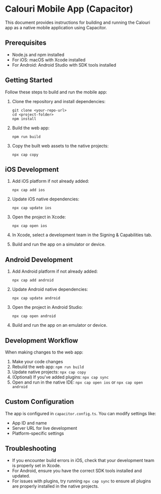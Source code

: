 
# Calouri Mobile App (Capacitor)

This document provides instructions for building and running the Calouri app as a native mobile application using Capacitor.

## Prerequisites

- Node.js and npm installed
- For iOS: macOS with Xcode installed
- For Android: Android Studio with SDK tools installed

## Getting Started

Follow these steps to build and run the mobile app:

1. Clone the repository and install dependencies:
   ```
   git clone <your-repo-url>
   cd <project-folder>
   npm install
   ```

2. Build the web app:
   ```
   npm run build
   ```

3. Copy the built web assets to the native projects:
   ```
   npx cap copy
   ```

## iOS Development

1. Add iOS platform if not already added:
   ```
   npx cap add ios
   ```

2. Update iOS native dependencies:
   ```
   npx cap update ios
   ```

3. Open the project in Xcode:
   ```
   npx cap open ios
   ```

4. In Xcode, select a development team in the Signing & Capabilities tab.

5. Build and run the app on a simulator or device.

## Android Development

1. Add Android platform if not already added:
   ```
   npx cap add android
   ```

2. Update Android native dependencies:
   ```
   npx cap update android
   ```

3. Open the project in Android Studio:
   ```
   npx cap open android
   ```

4. Build and run the app on an emulator or device.

## Development Workflow

When making changes to the web app:

1. Make your code changes
2. Rebuild the web app: `npm run build`
3. Update native projects: `npx cap copy`
4. (Optional) If you've added plugins: `npx cap sync`
5. Open and run in the native IDE: `npx cap open ios` or `npx cap open android`

## Custom Configuration

The app is configured in `capacitor.config.ts`. You can modify settings like:
- App ID and name
- Server URL for live development
- Platform-specific settings

## Troubleshooting

- If you encounter build errors in iOS, check that your development team is properly set in Xcode.
- For Android, ensure you have the correct SDK tools installed and updated.
- For issues with plugins, try running `npx cap sync` to ensure all plugins are properly installed in the native projects.
